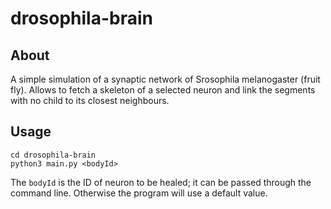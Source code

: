 # drosophila-brain

## About
A simple simulation of a synaptic network of Srosophila melanogaster (fruit fly).
Allows to fetch a skeleton of a selected neuron and link the segments with no child to its closest neighbours.

## Usage

```
cd drosophila-brain
python3 main.py <bodyId>
```

The `bodyId` is the ID of neuron to be healed; it can be passed through the command line. Otherwise the program will use a default value.
